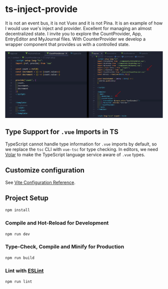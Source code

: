 # ts-inject-provide

It is not an event bus, it is not Vuex and it is not Pina. It is an example of how I would use vue's inject and provider.
Excellent for managing an almost decentralized state.
I invite you to explore the CountProvider, App, EntryEditor and MyJournal files.
With CounterProvider we develop a wrapper component that provides us with a controlled state.

![Preview](./public/assets/Info.png)

## Type Support for `.vue` Imports in TS

TypeScript cannot handle type information for `.vue` imports by default, so we replace the `tsc` CLI with `vue-tsc` for type checking. In editors, we need [Volar](https://marketplace.visualstudio.com/items?itemName=Vue.volar) to make the TypeScript language service aware of `.vue` types.

## Customize configuration

See [Vite Configuration Reference](https://vitejs.dev/config/).

## Project Setup

```sh
npm install
```

### Compile and Hot-Reload for Development

```sh
npm run dev
```

### Type-Check, Compile and Minify for Production

```sh
npm run build
```

### Lint with [ESLint](https://eslint.org/)

```sh
npm run lint
```
